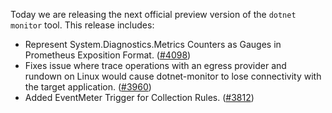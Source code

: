 Today we are releasing the next official preview version of the `dotnet monitor` tool. This release includes:

- Represent System.Diagnostics.Metrics Counters as Gauges in Prometheus Exposition Format. ([#4098](https://github.com/dotnet/dotnet-monitor/pull/4098))
- Fixes issue where trace operations with an egress provider and rundown on Linux would cause dotnet-monitor to lose connectivity with the target application. ([#3960](https://github.com/dotnet/dotnet-monitor/pull/3960))
- Added EventMeter Trigger for Collection Rules. ([#3812](https://github.com/dotnet/dotnet-monitor/pull/3812))